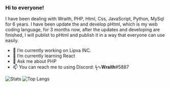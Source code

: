 ### Hi to everyone!
I have been dealing with Wraith, PHP, Html, Css, JavaScript, Python, MySql for 6 years. I have been update the and develop pHtml, which is my web coding language, for 3 months now, after the updates and developing are finished, I will publist to pHtml and publish it in a way that everyone can use easily.

- 🔭 I’m currently working on Lipva INC.
- 🌱 I’m currently learning React
- 💬 Ask me about PHP
- 📫 You can reach me to using Discord: ϟ∿𝐖𝐫𝐚𝐢𝐭𝐡#5887


![Stats](https://github-readme-stats.vercel.app/api?username=wraith4081&title_color=246bce&text_color=ffffff&bg_color=000000&include_all_commits=true&hide_border=true&hide_title=true)
![Top Langs](https://github-readme-stats.vercel.app/api/top-langs/?username=wraith4081&layout=compact&title_color=246bce&text_color=ffffff&bg_color=000000&hide_border=true)
